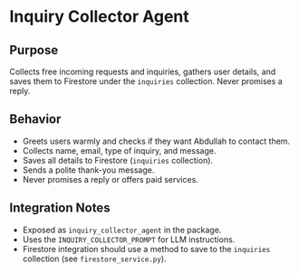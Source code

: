 # Inquiry Collector Agent

## Purpose

Collects free incoming requests and inquiries, gathers user details, and saves them to Firestore under the `inquiries` collection. Never promises a reply.

## Behavior

- Greets users warmly and checks if they want Abdullah to contact them.
- Collects name, email, type of inquiry, and message.
- Saves all details to Firestore (`inquiries` collection).
- Sends a polite thank-you message.
- Never promises a reply or offers paid services.

## Integration Notes

- Exposed as `inquiry_collector_agent` in the package.
- Uses the `INQUIRY_COLLECTOR_PROMPT` for LLM instructions.
- Firestore integration should use a method to save to the `inquiries` collection (see `firestore_service.py`).

